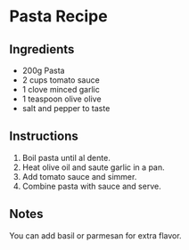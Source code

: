 # Pasta Recipe

## Ingredients
- 200g Pasta
- 2 cups tomato sauce
- 1 clove minced garlic
- 1 teaspoon olive olive
- salt and pepper to taste

## Instructions
1. Boil pasta until al dente.
2. Heat olive oil and saute garlic in a pan.
3. Add tomato sauce and simmer.
4. Combine pasta with sauce and serve.

## Notes
You can add basil or parmesan for extra flavor.